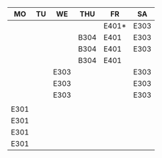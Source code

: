 |MO  |TU|WE  |THU |FR   |SA  |
|----|--|----|----|-----|----|
|    |  |    |    |E401*|E303|
|    |  |    |B304|E401 |E303|
|    |  |    |B304|E401 |E303|
|    |  |    |B304|E401 |    |
|    |  |E303|    |     |E303|
|    |  |E303|    |     |E303|
|    |  |E303|    |     |E303|
|    |  |    |    |     |    |
|E301|  |    |    |     |    |
|E301|  |    |    |     |    |
|E301|  |    |    |     |    |
|E301|  |    |    |     |    |
